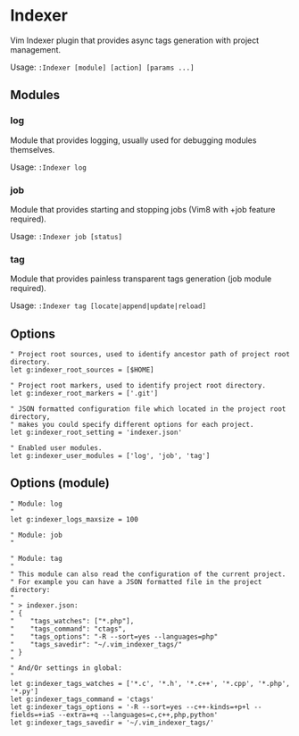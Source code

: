# Indexer

Vim Indexer plugin that provides async tags generation with project management.

Usage: `:Indexer [module] [action] [params ...]`

## Modules

### log
Module that provides logging, usually used for debugging modules themselves.

Usage: `:Indexer log`

### job
Module that provides starting and stopping jobs (Vim8 with +job feature required).

Usage: `:Indexer job [status]`

### tag
Module that provides painless transparent tags generation (job module required).

Usage: `:Indexer tag [locate|append|update|reload]`

## Options

    " Project root sources, used to identify ancestor path of project root directory.
    let g:indexer_root_sources = [$HOME]

    " Project root markers, used to identify project root directory.
    let g:indexer_root_markers = ['.git']

    " JSON formatted configuration file which located in the project root directory,
    " makes you could specify different options for each project.
    let g:indexer_root_setting = 'indexer.json'

    " Enabled user modules.
    let g:indexer_user_modules = ['log', 'job', 'tag']

## Options (module)

    " Module: log
    "
    let g:indexer_logs_maxsize = 100

    " Module: job
    "

    " Module: tag
    "
    " This module can also read the configuration of the current project.
    " For example you can have a JSON formatted file in the project directory:
    "
    " > indexer.json:
    " {
    "    "tags_watches": ["*.php"],
    "    "tags_command": "ctags",
    "    "tags_options": "-R --sort=yes --languages=php"
    "    "tags_savedir": "~/.vim_indexer_tags/"
    " }
    "
    " And/Or settings in global:
    "
    let g:indexer_tags_watches = ['*.c', '*.h', '*.c++', '*.cpp', '*.php', '*.py']
    let g:indexer_tags_command = 'ctags'
    let g:indexer_tags_options = '-R --sort=yes --c++-kinds=+p+l --fields=+iaS --extra=+q --languages=c,c++,php,python'
    let g:indexer_tags_savedir = '~/.vim_indexer_tags/'


